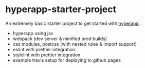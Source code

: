 # hyperapp-starter-project

An extremely basic starter project to get started with [hyperapp](https://github.com/jorgebucaran/hyperapp).

* hyperapp using jsx
* webpack (dev server & minified prod builds)
* css modules, postcss (with nested rules & import support)
* eslint with prettier integration
* stylelint with prettier integration
* example travis setup for deploying to github pages
